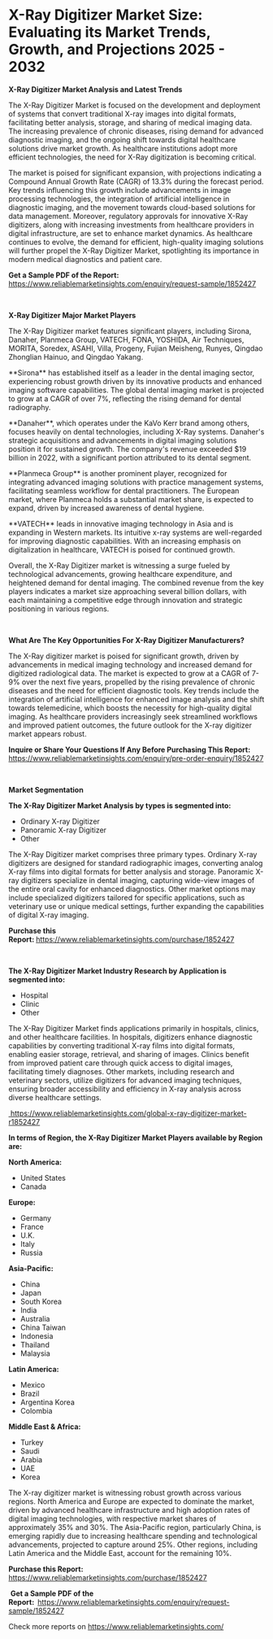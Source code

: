 <p><h1>X-Ray Digitizer Market Size: Evaluating its Market Trends, Growth, and Projections 2025 - 2032</h1></p><p><strong>X-Ray Digitizer Market Analysis and Latest Trends</strong></p>
<p><p>The X-Ray Digitizer Market is focused on the development and deployment of systems that convert traditional X-ray images into digital formats, facilitating better analysis, storage, and sharing of medical imaging data. The increasing prevalence of chronic diseases, rising demand for advanced diagnostic imaging, and the ongoing shift towards digital healthcare solutions drive market growth. As healthcare institutions adopt more efficient technologies, the need for X-Ray digitization is becoming critical.</p><p>The market is poised for significant expansion, with projections indicating a Compound Annual Growth Rate (CAGR) of 13.3% during the forecast period. Key trends influencing this growth include advancements in image processing technologies, the integration of artificial intelligence in diagnostic imaging, and the movement towards cloud-based solutions for data management. Moreover, regulatory approvals for innovative X-Ray digitizers, along with increasing investments from healthcare providers in digital infrastructure, are set to enhance market dynamics. As healthcare continues to evolve, the demand for efficient, high-quality imaging solutions will further propel the X-Ray Digitizer Market, spotlighting its importance in modern medical diagnostics and patient care.</p></p>
<p><strong>Get a Sample PDF of the Report:&nbsp;</strong> <a href="https://www.reliablemarketinsights.com/enquiry/request-sample/1852427?utm_campaign=1937&utm_medium=2&utm_source=Github&utm_content=ia&utm_term=05032025&utm_id=x-ray-digitizer">https://www.reliablemarketinsights.com/enquiry/request-sample/1852427</a></p>
<p>&nbsp;</p>
<p><strong>X-Ray Digitizer Major Market Players</strong></p>
<p><p>The X-Ray Digitizer market features significant players, including Sirona, Danaher, Planmeca Group, VATECH, FONA, YOSHIDA, Air Techniques, MORITA, Soredex, ASAHI, Villa, Progeny, Fujian Meisheng, Runyes, Qingdao Zhonglian Hainuo, and Qingdao Yakang. </p><p>**Sirona** has established itself as a leader in the dental imaging sector, experiencing robust growth driven by its innovative products and enhanced imaging software capabilities. The global dental imaging market is projected to grow at a CAGR of over 7%, reflecting the rising demand for dental radiography.</p><p>**Danaher**, which operates under the KaVo Kerr brand among others, focuses heavily on dental technologies, including X-Ray systems. Danaher's strategic acquisitions and advancements in digital imaging solutions position it for sustained growth. The company's revenue exceeded $19 billion in 2022, with a significant portion attributed to its dental segment.</p><p>**Planmeca Group** is another prominent player, recognized for integrating advanced imaging solutions with practice management systems, facilitating seamless workflow for dental practitioners. The European market, where Planmeca holds a substantial market share, is expected to expand, driven by increased awareness of dental hygiene.</p><p>**VATECH** leads in innovative imaging technology in Asia and is expanding in Western markets. Its intuitive x-ray systems are well-regarded for improving diagnostic capabilities. With an increasing emphasis on digitalization in healthcare, VATECH is poised for continued growth.</p><p>Overall, the X-Ray Digitizer market is witnessing a surge fueled by technological advancements, growing healthcare expenditure, and heightened demand for dental imaging. The combined revenue from the key players indicates a market size approaching several billion dollars, with each maintaining a competitive edge through innovation and strategic positioning in various regions.</p></p>
<p>&nbsp;</p>
<p><strong>What Are The Key Opportunities For X-Ray Digitizer Manufacturers?</strong></p>
<p><p>The X-Ray digitizer market is poised for significant growth, driven by advancements in medical imaging technology and increased demand for digitized radiological data. The market is expected to grow at a CAGR of 7-9% over the next five years, propelled by the rising prevalence of chronic diseases and the need for efficient diagnostic tools. Key trends include the integration of artificial intelligence for enhanced image analysis and the shift towards telemedicine, which boosts the necessity for high-quality digital imaging. As healthcare providers increasingly seek streamlined workflows and improved patient outcomes, the future outlook for the X-ray digitizer market appears robust.</p></p>
<p><strong>Inquire or Share Your Questions If Any Before Purchasing This Report:</strong> <a href="https://www.reliablemarketinsights.com/enquiry/pre-order-enquiry/1852427?utm_campaign=1937&utm_medium=2&utm_source=Github&utm_content=ia&utm_term=05032025&utm_id=x-ray-digitizer">https://www.reliablemarketinsights.com/enquiry/pre-order-enquiry/1852427</a></p>
<p>&nbsp;</p>
<p><strong>Market Segmentation</strong></p>
<p><strong>The X-Ray Digitizer Market Analysis by types is segmented into:</strong></p>
<p><ul><li>Ordinary X-ray Digitizer</li><li>Panoramic X-ray Digitizer</li><li>Other</li></ul></p>
<p><p>The X-Ray Digitizer market comprises three primary types. Ordinary X-ray digitizers are designed for standard radiographic images, converting analog X-ray films into digital formats for better analysis and storage. Panoramic X-ray digitizers specialize in dental imaging, capturing wide-view images of the entire oral cavity for enhanced diagnostics. Other market options may include specialized digitizers tailored for specific applications, such as veterinary use or unique medical settings, further expanding the capabilities of digital X-ray imaging.</p></p>
<p><strong>Purchase this Report:&nbsp;</strong><a href="https://www.reliablemarketinsights.com/purchase/1852427?utm_campaign=1937&utm_medium=2&utm_source=Github&utm_content=ia&utm_term=05032025&utm_id=x-ray-digitizer">https://www.reliablemarketinsights.com/purchase/1852427</a></p>
<p>&nbsp;</p>
<p><strong>The X-Ray Digitizer Market Industry Research by Application is segmented into:</strong></p>
<p><ul><li>Hospital</li><li>Clinic</li><li>Other</li></ul></p>
<p><p>The X-Ray Digitizer Market finds applications primarily in hospitals, clinics, and other healthcare facilities. In hospitals, digitizers enhance diagnostic capabilities by converting traditional X-ray films into digital formats, enabling easier storage, retrieval, and sharing of images. Clinics benefit from improved patient care through quick access to digital images, facilitating timely diagnoses. Other markets, including research and veterinary sectors, utilize digitizers for advanced imaging techniques, ensuring broader accessibility and efficiency in X-ray analysis across diverse healthcare settings.</p></p>
<p><a href="https://www.reliablemarketinsights.com/global-x-ray-digitizer-market-r1852427?utm_campaign=1937&utm_medium=2&utm_source=Github&utm_content=ia&utm_term=05032025&utm_id=x-ray-digitizer">&nbsp;https://www.reliablemarketinsights.com/global-x-ray-digitizer-market-r1852427</a></p>
<p><strong>In terms of Region, the X-Ray Digitizer Market Players available by Region are:</strong></p>
<p>
    <p> <strong> North America: </strong>
        <ul>
            <li>United States</li>
            <li>Canada</li>
        </ul>
        </p> 
    <p> <strong> Europe: </strong>
        <ul>
            <li>Germany</li>
            <li>France</li>
            <li>U.K.</li>
            <li>Italy</li>
            <li>Russia</li>
        </ul>
        </p> 
    <p> <strong> Asia-Pacific: </strong>
        <ul>
            <li>China</li>
            <li>Japan</li>
            <li>South Korea</li>
            <li>India</li>
            <li>Australia</li>
            <li>China Taiwan</li>
            <li>Indonesia</li>
            <li>Thailand</li>
            <li>Malaysia</li>
        </ul>
        </p> 
    <p> <strong> Latin America: </strong>
        <ul>
            <li>Mexico</li>
            <li>Brazil</li>
            <li>Argentina Korea</li>
            <li>Colombia</li>
        </ul>
        </p> 
    <p> <strong> Middle East & Africa: </strong>
        <ul>
            <li>Turkey</li>
            <li>Saudi</li>
            <li>Arabia</li>
            <li>UAE</li>
            <li>Korea</li>
        </ul>
    </p>
    </p>
<p><p>The X-ray digitizer market is witnessing robust growth across various regions. North America and Europe are expected to dominate the market, driven by advanced healthcare infrastructure and high adoption rates of digital imaging technologies, with respective market shares of approximately 35% and 30%. The Asia-Pacific region, particularly China, is emerging rapidly due to increasing healthcare spending and technological advancements, projected to capture around 25%. Other regions, including Latin America and the Middle East, account for the remaining 10%.</p></p>
<p><strong>Purchase this Report: </strong><a href="https://www.reliablemarketinsights.com/purchase/1852427?utm_campaign=1937&utm_medium=2&utm_source=Github&utm_content=ia&utm_term=05032025&utm_id=x-ray-digitizer">https://www.reliablemarketinsights.com/purchase/1852427</a></p>
<p>&nbsp;<strong>Get a Sample PDF of the Report:&nbsp;&nbsp;</strong><a href="https://www.reliablemarketinsights.com/enquiry/request-sample/1852427?utm_campaign=1937&utm_medium=2&utm_source=Github&utm_content=ia&utm_term=05032025&utm_id=x-ray-digitizer">https://www.reliablemarketinsights.com/enquiry/request-sample/1852427</a></p>
<p><strong></strong></p>
<p>Check more reports on <a href="https://www.reliablemarketinsights.com/?utm_campaign=1937&utm_medium=2&utm_source=Github&utm_content=ia&utm_term=05032025&utm_id=x-ray-digitizer">https://www.reliablemarketinsights.com/</a></p>